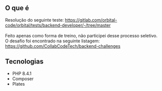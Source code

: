 ## O que é 
Resolução do seguinte teste: https://gitlab.com/orbital-code/orbital/tests/backend-developer/-/tree/master </br> </br>
Feito apenas como forma de treino, não participei desse processo seletivo. O desafio foi encontrado na seguinte listagem: https://github.com/CollabCodeTech/backend-challenges

## Tecnologias
* PHP 8.4.1
* Composer
* Plates
